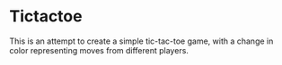 # Tictactoe

This is an attempt to create a simple tic-tac-toe game, with a change in color representing moves from different players.
